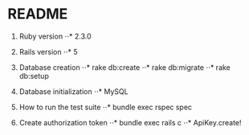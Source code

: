 # README

1. Ruby version
⋅⋅* 2.3.0

2. Rails version
⋅⋅* 5

3. Database creation
⋅⋅* rake db:create
⋅⋅* rake db:migrate
⋅⋅* rake db:setup

4. Database initialization
⋅⋅* MySQL

5. How to run the test suite
⋅⋅* bundle exec rspec spec

6. Create authorization token
⋅⋅* bundle exec rails c
⋅⋅* ApiKey.create!
